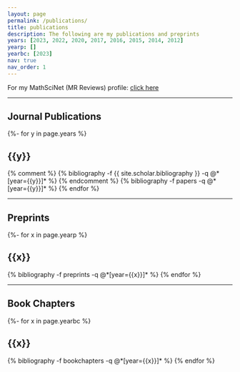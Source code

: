```yaml
---
layout: page
permalink: /publications/
title: publications
description: The following are my publications and preprints
years: [2023, 2022, 2020, 2017, 2016, 2015, 2014, 2012]
yearp: []
yearbc: [2023]
nav: true
nav_order: 1
---
```

For my MathSciNet (MR Reviews) profile: [click here](https://mathscinet.ams.org/mathscinet/author?authorId=1016163)

-------------------------------------------------------------------------------------------------------------------

## Journal Publications
<!-- _pages/publications.md -->
<div class="publications">

{%- for y in page.years %}
  <h2 class="year">{{y}}</h2>
  {% comment %}
  {% bibliography -f {{ site.scholar.bibliography }} -q @*[year={{y}}]* %}
  {% endcomment %}
  {% bibliography -f papers -q @*[year={{y}}]* %}
{% endfor %}

</div>

-------------------------------------------------------------------------------------------------------------------

## Preprints
<div class="publications">

{%- for x in page.yearp %}
  <h2 class="year">{{x}}</h2>
  {% bibliography -f preprints -q @*[year={{x}}]* %}
{% endfor %}

</div>

-------------------------------------------------------------------------------------------------------------------

## Book Chapters
<div class="publications">

{%- for x in page.yearbc %}
  <h2 class="year">{{x}}</h2>
  {% bibliography -f bookchapters -q @*[year={{x}}]* %}
{% endfor %}

</div>
